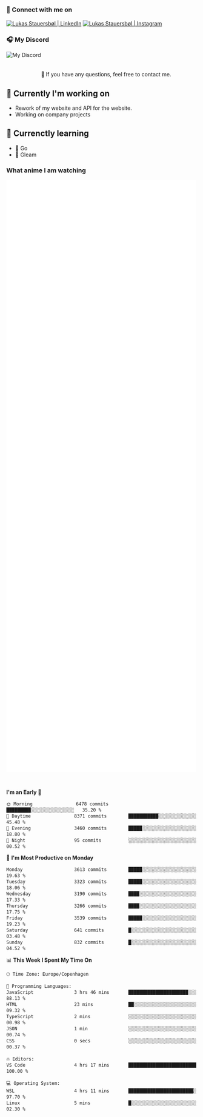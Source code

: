 ### 🔗 Connect with me on
<a href="https://www.instagram.com/lukas_stauersbol" target="_blank"><img align="center" src="https://raw.githubusercontent.com/stauersbol/stauersbol/main/images/instagram.svg" alt="Lukas Stauersbøl | LinkedIn" width="30px"/></a>
<a href="https://www.linkedin.com/in/lukas-stauersbol/" target="_blank"><img align="center" src="https://raw.githubusercontent.com/stauersbol/stauersbol/main/images/linkedin.svg" alt="Lukas Stauersbøl | Instagram" width="30px"/></a>

<p align="center">
 <h3>🎧 My Discord</h3>
 <img align="left" height="55px" src="https://discord.c99.nl/widget/theme-2/147806323323568128.png" alt="My Discord" />
</p>

<br/>
<br/>
<br/>
💬 If you have any questions, feel free to contact me.

## 🔭 Currently I'm working on
- Rework of my website and API for the website.
- Working on company projects
 
## 🌱 Currenctly learning
- 💙 Go
- 💜 Gleam

### What anime I am watching
<a href="https://anilist.co/user/slashiy/" align="center"><img align="center" width="500px" src="metrics.plugin.personal.anilist.svg" /></a>

<br/>

<!--START_SECTION:waka-->
**I'm an Early 🐤** 

```text
🌞 Morning                6478 commits        █████████░░░░░░░░░░░░░░░░   35.20 % 
🌆 Daytime                8371 commits        ███████████░░░░░░░░░░░░░░   45.48 % 
🌃 Evening                3460 commits        █████░░░░░░░░░░░░░░░░░░░░   18.80 % 
🌙 Night                  95 commits          ░░░░░░░░░░░░░░░░░░░░░░░░░   00.52 % 
```
📅 **I'm Most Productive on Monday** 

```text
Monday                   3613 commits        █████░░░░░░░░░░░░░░░░░░░░   19.63 % 
Tuesday                  3323 commits        █████░░░░░░░░░░░░░░░░░░░░   18.06 % 
Wednesday                3190 commits        ████░░░░░░░░░░░░░░░░░░░░░   17.33 % 
Thursday                 3266 commits        ████░░░░░░░░░░░░░░░░░░░░░   17.75 % 
Friday                   3539 commits        █████░░░░░░░░░░░░░░░░░░░░   19.23 % 
Saturday                 641 commits         █░░░░░░░░░░░░░░░░░░░░░░░░   03.48 % 
Sunday                   832 commits         █░░░░░░░░░░░░░░░░░░░░░░░░   04.52 % 
```


📊 **This Week I Spent My Time On** 

```text
🕑︎ Time Zone: Europe/Copenhagen

💬 Programming Languages: 
JavaScript               3 hrs 46 mins       ██████████████████████░░░   88.13 % 
HTML                     23 mins             ██░░░░░░░░░░░░░░░░░░░░░░░   09.32 % 
TypeScript               2 mins              ░░░░░░░░░░░░░░░░░░░░░░░░░   00.98 % 
JSON                     1 min               ░░░░░░░░░░░░░░░░░░░░░░░░░   00.74 % 
CSS                      0 secs              ░░░░░░░░░░░░░░░░░░░░░░░░░   00.37 % 

🔥 Editors: 
VS Code                  4 hrs 17 mins       █████████████████████████   100.00 % 

💻 Operating System: 
WSL                      4 hrs 11 mins       ████████████████████████░   97.70 % 
Linux                    5 mins              █░░░░░░░░░░░░░░░░░░░░░░░░   02.30 % 
```


<!--END_SECTION:waka-->
